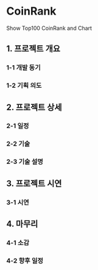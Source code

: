 # CoinRank
Show Top100 CoinRank and Chart

## 1. 프로젝트 개요

### 1-1 개발 동기

### 1-2 기획 의도

## 2. 프로젝트 상세

### 2-1 일정

### 2-2 기술

### 2-3 기술 설명

## 3. 프로젝트 시연

### 3-1 시연

## 4. 마무리

### 4-1 소감

### 4-2 향후 일정
